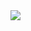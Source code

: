 <img src="https://socialify.git.ci/reanimatedmanx/vsc-extensions/image?description=1&font=Source%20Code%20Pro&issues=1&language=1&name=1&owner=1&pattern=Solid&pulls=1&stargazers=1&theme=Dark" />

